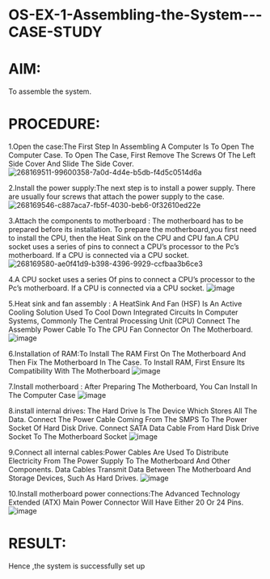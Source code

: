 # OS-EX-1-Assembling-the-System---CASE-STUDY

# AIM:
To assemble the system.
# PROCEDURE:
1.Open the case:The First Step In Assembling A Computer Is To Open The Computer Case. To Open The Case, First Remove The Screws Of The Left Side Cover And Slide The Side Cover.
![268169511-99600358-7a0d-4d4e-b5db-f4d5c0514d6a](https://github.com/nivetharajaa/OS-EX-1-Assembling-the-System---CASE-STUDY/assets/120543388/f523d888-742e-4822-a9ca-91d9a1c90d11)

2.Install the power supply:The next step is to install a power supply. There are usually four screws that attach the power supply to the case. 
![268169546-c887aca7-fb5f-4030-beb6-0f32610ed22e](https://github.com/nivetharajaa/OS-EX-1-Assembling-the-System---CASE-STUDY/assets/120543388/012781cc-add3-47e4-99de-fd23e98d8bba)

3.Attach the components to motherboard : The motherboard has to be prepared before its installation. To prepare the motherboard,you first need to install the CPU, then the Heat Sink on the CPU and CPU fan.A CPU socket uses a series of pins to connect a CPU’s processor to the Pc’s motherboard. If a CPU is connected via a CPU socket.
![268169580-ae0f41d9-b398-4396-9929-ccfbaa3b6ce3](https://github.com/nivetharajaa/OS-EX-1-Assembling-the-System---CASE-STUDY/assets/120543388/f4df8ca0-5d7b-4bef-b787-a26029795588)

4.A CPU socket uses a series Of pins to connect a CPU’s processor to the Pc’s motherboard. If a CPU is connected via a CPU socket.
![image](https://github.com/nivetharajaa/OS-EX-1-Assembling-the-System---CASE-STUDY/assets/120543388/c22ccfc3-738a-4895-b202-e2a3ce3e2d1e)

5.Heat sink and fan assembly : A HeatSink And Fan (HSF) Is An Active Cooling Solution Used To Cool Down Integrated Circuits In Computer Systems, Commonly The Central Processing Unit (CPU)
Connect The Assembly Power Cable To The CPU Fan Connector On The Motherboard.
![image](https://github.com/nivetharajaa/OS-EX-1-Assembling-the-System---CASE-STUDY/assets/120543388/df39e931-4b3a-4630-8067-8d3c860a6821)

6.Installation of RAM:To Install The RAM First On The Motherboard And Then Fix The Motherboard In The Case. To Install RAM, First Ensure Its Compatibility With The Motherboard
![image](https://github.com/nivetharajaa/OS-EX-1-Assembling-the-System---CASE-STUDY/assets/120543388/6276b350-e3e7-411b-add1-212c55fc5ee1)

7.Install motherboard : After Preparing The Motherboard, You Can Install In The Computer Case 
![image](https://github.com/nivetharajaa/OS-EX-1-Assembling-the-System---CASE-STUDY/assets/120543388/a0d85fa4-4917-4386-bd51-a9e09cce3259)

8.install internal drives: The Hard Drive Is The Device Which Stores All The Data. Connect The Power Cable Coming From The SMPS To The Power Socket Of Hard Disk Drive. Connect SATA Data Cable From Hard Disk Drive Socket To The Motherboard Socket
![image](https://github.com/nivetharajaa/OS-EX-1-Assembling-the-System---CASE-STUDY/assets/120543388/8d2cd9e0-0f7d-4523-a8fe-ec528dfa085c)

9.Connect all internal cables:Power Cables Are Used To Distribute Electricity From The Power Supply To The Motherboard And Other Components. Data Cables Transmit Data Between The Motherboard And Storage Devices, Such As Hard Drives.
![image](https://github.com/nivetharajaa/OS-EX-1-Assembling-the-System---CASE-STUDY/assets/120543388/8cbaa9d6-64b6-4e17-9e86-90dd2fce9474)

10.Install motherboard power connections:The Advanced Technology Extended (ATX) Main Power Connector Will Have Either 20 Or 24 Pins.
![image](https://github.com/nivetharajaa/OS-EX-1-Assembling-the-System---CASE-STUDY/assets/120543388/30c53517-8ea4-4231-b9d5-1149d95dc9c4)
# RESULT:
Hence ,the system is successfully set up
